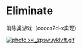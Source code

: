 # Eliminate
消除类游戏（cocos2d-x实现）

<a href="http://s796.photobucket.com/user/zhangpanyi/media/Link/xxl_zpswuyklvft.gif.html" target="_blank"><img src="http://i796.photobucket.com/albums/yy247/zhangpanyi/Link/xxl_zpswuyklvft.gif" border="0" alt=" photo xxl_zpswuyklvft.gif"/></a>
